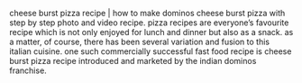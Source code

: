 cheese burst pizza recipe | how to make dominos cheese burst pizza with step by step photo and video recipe. pizza recipes are everyone’s favourite recipe which is not only enjoyed for lunch and dinner but also as a snack. as a matter, of course, there has been several variation and fusion to this italian cuisine. one such commercially successful fast food recipe is cheese burst pizza recipe introduced and marketed by the indian dominos franchise.
